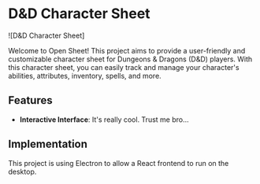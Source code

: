 # D&D Character Sheet

![D&D Character Sheet]

Welcome to Open Sheet! This project aims to provide a user-friendly and customizable character sheet for Dungeons & Dragons (D&D) players. With this character sheet, you can easily track and manage your character's abilities, attributes, inventory, spells, and more.

## Features

- **Interactive Interface**: It's really cool. Trust me bro...

## Implementation

This project is using Electron to allow a React frontend to run on the desktop.
